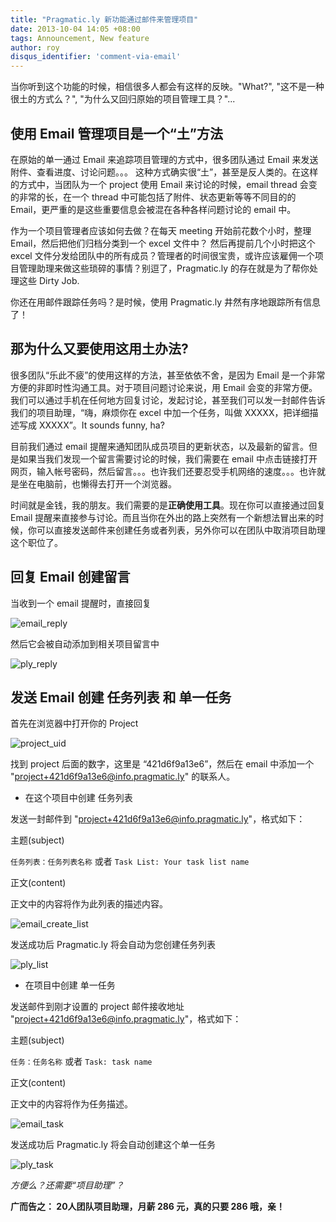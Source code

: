 ```yaml
---
title: "Pragmatic.ly 新功能通过邮件来管理项目"
date: 2013-10-04 14:05 +08:00
tags: Announcement, New feature
author: roy
disqus_identifier: 'comment-via-email'
---
```


当你听到这个功能的时候，相信很多人都会有这样的反映。"What?", "这不是一种很土的方式么？", "为什么又回归原始的项目管理工具？"...

## 使用 Email 管理项目是一个“土”方法

在原始的单一通过 Email 来追踪项目管理的方式中，很多团队通过 Email 来发送附件、查看进度、讨论问题。。。 这种方式确实很“土”，甚至是反人类的。在这样的方式中，当团队为一个 project 使用 Email 来讨论的时候，email thread 会变的非常的长，在一个 thread 中可能包括了附件、状态更新等等不同目的的 Email，更严重的是这些重要信息会被混在各种各样问题讨论的 email 中。

作为一个项目管理者应该如何去做？在每天 meeting 开始前花数个小时，整理 Email，然后把他们归档分类到一个 excel 文件中？ 然后再提前几个小时把这个 excel 文件分发给团队中的所有成员？管理者的时间很宝贵，或许应该雇佣一个项目管理助理来做这些琐碎的事情？别逗了，Pragmatic.ly 的存在就是为了帮你处理这些 Dirty Job.

你还在用邮件跟踪任务吗？是时候，使用 Pragmatic.ly 井然有序地跟踪所有信息了！

## 那为什么又要使用这用土办法?

很多团队“乐此不疲”的使用这样的方法，甚至依依不舍，是因为 Email 是一个非常方便的非即时性沟通工具。对于项目问题讨论来说，用 Email 会变的非常方便。 我们可以通过手机在任何地方回复讨论，发起讨论，甚至我们可以发一封邮件告诉我们的项目助理，“嗨，麻烦你在 excel 中加一个任务，叫做 XXXXX，把详细描述写成 XXXXX”。It sounds funny, ha?

目前我们通过 email 提醒来通知团队成员项目的更新状态，以及最新的留言。但是如果当我们发现一个留言需要讨论的时候，我们需要在 email 中点击链接打开网页，输入帐号密码，然后留言。。。也许我们还要忍受手机网络的速度。。。也许就是坐在电脑前，也懒得去打开一个浏览器。

时间就是金钱，我的朋友。我们需要的是**正确使用工具**。现在你可以直接通过回复 Email 提醒来直接参与讨论。而且当你在外出的路上突然有一个新想法冒出来的时候，你可以直接发送邮件来创建任务或者列表，另外你可以在团队中取消项目助理这个职位了。

## 回复 Email 创建留言

当收到一个 email 提醒时，直接回复

![email_reply](new-feature-comment-via-email/Email_Reply.png)

然后它会被自动添加到相关项目留言中

![ply_reply](new-feature-comment-via-email/PLY_screenshot.jpg)

## 发送 Email 创建 任务列表 和 单一任务

首先在浏览器中打开你的 Project

![project_uid](new-feature-comment-via-email/Find_project_uid.jpg)

找到 project 后面的数字，这里是 “421d6f9a13e6”，然后在 email 中添加一个 "project+421d6f9a13e6@info.pragmatic.ly" 的联系人。

* 在这个项目中创建 任务列表

发送一封邮件到 "project+421d6f9a13e6@info.pragmatic.ly"，格式如下：

主题(subject)

`任务列表：任务列表名称` 或者 `Task List: Your task list name`

正文(content)

正文中的内容将作为此列表的描述内容。

![email_create_list](new-feature-comment-via-email/email_create_iteration.jpg)

发送成功后 Pragmatic.ly 将会自动为您创建任务列表

![ply_list](new-feature-comment-via-email/Ply_create_iteration.jpg)

* 在项目中创建 单一任务

发送邮件到刚才设置的 project 邮件接收地址 "project+421d6f9a13e6@info.pragmatic.ly"，格式如下：

主题(subject)

`任务：任务名称` 或者 `Task: task name`

正文(content)

正文中的内容将作为任务描述。

![email_task](new-feature-comment-via-email/email_create_ticket.jpg)

发送成功后 Pragmatic.ly 将会自动创建这个单一任务

![ply_task](new-feature-comment-via-email/email_create_ticket.jpg)

*方便么？还需要“项目助理”？*

**广而告之： 20人团队项目助理，月薪 286 元，真的只要 286 哦，亲！**

